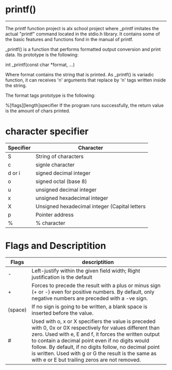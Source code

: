 # printf()
-----------------------------------
The printf function project is alx school project where _printf imitates the
actual "printf" command located in the stdio.h library.
It contains some of the basic features and functions fond in the manual of printf.

_printf() is a function that performs formatted output conversion and print data. Its prototype is the following:

int _printf(const char *format, ...)

Where format contains the string that is printed. As _printf() is variadic function, it can receives 'n' arguments that replace by 'n' tags written inside the string.

The format tags prototype is the following:

%[flags][length]specifier
If the program runs successfully, the return value is the amount of chars printed.

# character specifier
| Specifier    | Character                  |
| ------------ | ---------------------------|
| S            | String of characters       |
| c            | signle character           |
| d or i       | signed decimal integer     |
| o            | signed octal (base 8)      |
| u            | unsigned decimal integer   |
| x            | unsigned hexadecimal integer|
| X            | Unsigned hexadecimal integer (Capital letters|
| p            | Pointer address|
| %            | % character |


# Flags and Descriptition 
| Flags             | descriptition |
|-----------------  | ---------------- |
| -                 | Left-justify within the given field width; Right justification is the default |
| +            |   Forces to precede the result with a plus or minus sign (+ or -) even for positive numbers. By default, only negative numbers are preceded with a -ve sign. |
| (space)           | If no sign is going to be written, a blank space is inserted before the value. |
| #            | Used with o, x or X specifiers the value is preceded with 0, 0x or 0X respectively for values different than zero. Used with e, E and f, it forces the written output to contain a decimal point even if no digits would follow. By default, if no digits follow, no decimal point is written. Used with g or G the result is the same as with e or E but trailing zeros are not removed. |

